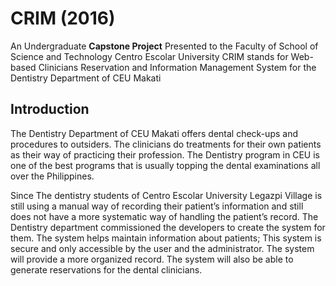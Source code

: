 # CRIM (2016)
An Undergraduate **Capstone Project** Presented to the Faculty of School of Science and Technology Centro Escolar University
CRIM stands for Web-based Clinicians Reservation and Information Management System for the Dentistry Department of CEU Makati


## Introduction
The Dentistry Department of CEU Makati offers dental check-ups and procedures to outsiders. The clinicians do treatments for their own patients as their way of practicing their profession. The Dentistry program in CEU is one of the best programs that is usually topping the dental examinations all over the Philippines.

Since The dentistry students of Centro Escolar University Legazpi Village is still using a manual way of recording their patient’s information and still does not have a more systematic way of handling the patient’s record. The Dentistry department commissioned the developers to create the system for them. The system helps maintain information about patients; This system is secure and only accessible by the user and the administrator. The system will provide a more organized record. The system will also be able to generate reservations for the dental clinicians.
